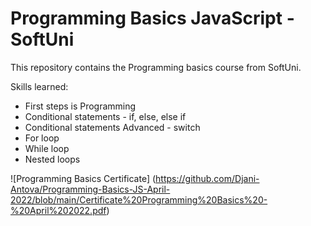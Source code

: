 # Programming Basics JavaScript - SoftUni

This repository contains the Programming basics course from SoftUni.

Skills learned:
<ul>
  <li>First steps is Programming</li>
  <li>Conditional statements - if, else, else if</li>
  <li>Conditional statements Advanced - switch</li>
  <li>For loop</li>
  <li>While loop</li>
  <li>Nested loops</li>
</ul>

![Programming Basics Certificate]
(https://github.com/Djani-Antova/Programming-Basics-JS-April-2022/blob/main/Certificate%20Programming%20Basics%20-%20April%202022.pdf)
